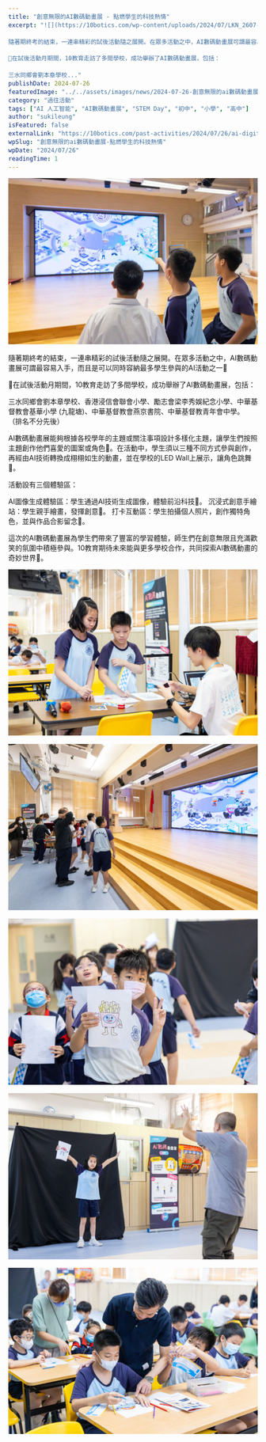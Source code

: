```yaml
---
title: "創意無限的AI數碼動畫展 - 點燃學生的科技熱情"
excerpt: "![](https://10botics.com/wp-content/uploads/2024/07/LKN_2607-1-1024x683.jpg)

隨著期終考的結束，一連串精彩的試後活動隨之展開。在眾多活動之中，AI數碼動畫展可謂最容易入手，而且是可以同時容納最多學生參與的AI活動之一🎉

🏫在試後活動月期間，10教育走訪了多間學校，成功舉辦了AI數碼動畫展，包括：

三水同鄉會劉本章學校..."
publishDate: 2024-07-26
featuredImage: "../../assets/images/news/2024-07-26-創意無限的ai數碼動畫展-點燃學生的科技熱情/image1.jpg"
category: "過往活動"
tags: ["AI 人工智能", "AI數碼動畫展", "STEM Day", "初中", "小學", "高中"]
author: "sukileung"
isFeatured: false
externalLink: "https://10botics.com/past-activities/2024/07/26/ai-digital-animation-exhibition/"
wpSlug: "創意無限的ai數碼動畫展-點燃學生的科技熱情"
wpDate: "2024/07/26"
readingTime: 1
---
```


![](../../assets/images/news/2024-07-26-創意無限的ai數碼動畫展-點燃學生的科技熱情/image2.jpg)

隨著期終考的結束，一連串精彩的試後活動隨之展開。在眾多活動之中，AI數碼動畫展可謂最容易入手，而且是可以同時容納最多學生參與的AI活動之一🎉

🏫在試後活動月期間，10教育走訪了多間學校，成功舉辦了AI數碼動畫展，包括：

三水同鄉會劉本章學校、香港浸信會聯會小學、勵志會梁李秀娛紀念小學、中華基督教會基華小學 (九龍塘)、中華基督教會燕京書院、中華基督教青年會中學。 （排名不分先後）

AI數碼動畫展能夠根據各校學年的主題或關注事項設計多樣化主題，讓學生們按照主題創作他們喜愛的圖案或角色🎨。在活動中，學生須以三種不同方式參與創作，再經由AI技術轉換成栩栩如生的動畫，並在學校的LED Wall上展示，讓角色跳舞💃。

活動設有三個體驗區：

AI圖像生成體驗區：學生通過AI技術生成圖像，體驗前沿科技🤖。 沉浸式創意手繪站：學生親手繪畫，發揮創意🎨。 打卡互動區：學生拍攝個人照片，創作獨特角色，並與作品合影留念📸。

這次的AI數碼動畫展為學生們帶來了豐富的學習體驗，師生們在創意無限且充滿歡笑的氛圍中積極參與。10教育期待未來能與更多學校合作，共同探索AI數碼動畫的奇妙世界🌟。

![](../../assets/images/news/2024-07-26-創意無限的ai數碼動畫展-點燃學生的科技熱情/image3.jpg)

![](../../assets/images/news/2024-07-26-創意無限的ai數碼動畫展-點燃學生的科技熱情/image4.jpg)

![](../../assets/images/news/2024-07-26-創意無限的ai數碼動畫展-點燃學生的科技熱情/image5.jpg)

![](../../assets/images/news/2024-07-26-創意無限的ai數碼動畫展-點燃學生的科技熱情/image6.jpg)

![](../../assets/images/news/2024-07-26-創意無限的ai數碼動畫展-點燃學生的科技熱情/image7.jpg)